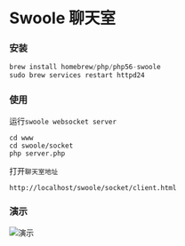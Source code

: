 # Swoole 聊天室

### 安装
```php
brew install homebrew/php/php56-swoole
sudo brew services restart httpd24
```

### 使用
运行`swoole websocket server`
```
cd www
cd swoole/socket
php server.php
```
打开`聊天室地址`
```
http://localhost/swoole/socket/client.html
```

### 演示
![演示](http://7xmabi.com1.z0.glb.clouddn.com/blog/swoole-chat-room.gif)
